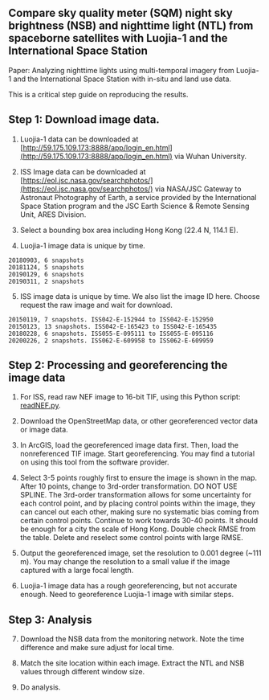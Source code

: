 ## Compare sky quality meter (SQM) night sky brightness (NSB) and nighttime light (NTL) from spaceborne satellites with Luojia-1 and the International Space Station

Paper: Analyzing nighttime lights using multi-temporal imagery from Luojia-1 and the International Space Station with in-situ and land use data. 

This is a critical step guide on reproducing the results. 


## Step 1: Download image data. 

1. Luojia-1 data can be downloaded at [http://59.175.109.173:8888/app/login_en.html](http://59.175.109.173:8888/app/login_en.html) via Wuhan University. 

2. ISS Image data can be downloaded at [https://eol.jsc.nasa.gov/searchphotos/](https://eol.jsc.nasa.gov/searchphotos/) via NASA/JSC Gateway to Astronaut Photography of Earth, a service provided by the International Space Station program and the JSC Earth Science \& Remote Sensing Unit, ARES Division. 

3. Select a bounding box area including Hong Kong (22.4 N, 114.1 E). 

4. Luojia-1 image data is unique by time. 
```
20180903, 6 snapshots
20181124, 5 snapshots
20190129, 6 snapshots
20190311, 2 snapshots
```

5. ISS image data is unique by time. We also list the image ID here. Choose request the raw image and wait for download. 
```
20150119, 7 snapshots. ISS042-E-152944 to ISS042-E-152950
20150123, 13 snapshots. ISS042-E-165423 to ISS042-E-165435
20180228, 6 snapshots. ISS055-E-095111 to ISS055-E-095116
20200226, 2 snapshots. ISS062-E-609958 to ISS062-E-609959
```


## Step 2: Processing and georeferencing the image data
1. For ISS, read raw NEF image to 16-bit TIF, using this Python script: [readNEF.py](readNEF.py). 

2. Download the OpenStreetMap data, or other georeferenced vector data or image data. 

3. In ArcGIS, load the georeferenced image data first. Then, load the nonreferenced TIF image. Start georeferencing. You may find a tutorial on using this tool from the software provider. 

4. Select 3-5 points roughly first to ensure the image is shown in the map. After 10 points, change to 3rd-order transformation. DO NOT USE SPLINE. The 3rd-order transformation allows for some uncertainty for each control point, and by placing control points within the image, they can cancel out each other, making sure no systematic bias coming from certain control points. Continue to work towards 30-40 points. It should be enough for a city the scale of Hong Kong. Double check RMSE from the table. Delete and reselect some control points with large RMSE. 

5. Output the georeferenced image, set the resolution to 0.001 degree (~111 m). You may change the resolution to a small value if the image captured with a large focal length. 

6. Luojia-1 image data has a rough georeferencing, but not accurate enough. Need to georeference Luojia-1 image with similar steps. 


## Step 3: Analysis
7. Download the NSB data from the monitoring network. Note the time difference and make sure adjust for local time. 

8. Match the site location within each image. Extract the NTL and NSB values through different window size. 

9. Do analysis. 






